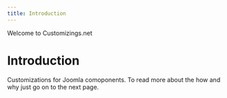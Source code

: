 ```yaml
---
title: Introduction
---
```


Welcome to Customizings.net

# Introduction

Customizations for Joomla comoponents. To read more about the how and why just go on to the next page.